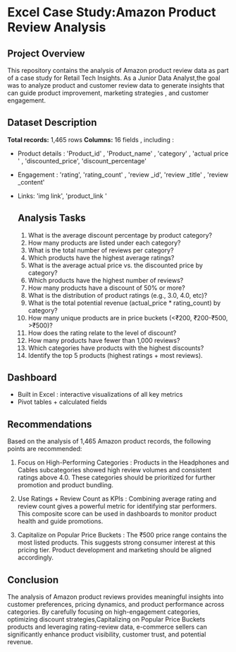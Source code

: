 #  Excel Case Study:Amazon Product Review Analysis

## Project Overview 
This repository contains the analysis of Amazon product review data as part of a case study for Retail Tech Insights. As a Junior Data Analyst,the goal was to analyze product and customer review data to generate insights that can guide product improvement, marketing strategies , and customer engagement. 

## Dataset Description 
**Total records:** 1,465 rows
**Columns:** 16 fields , including :
- Product details : 'Product_id' , 'Product_name' , 'category' , 'actual price ' , 'discounted_price', 'discount_percentage' 
- Engagement : 'rating', 'rating_count' , 'review _id', 'review _title' , 'review _content'
- Links: 'img link', 'product_link '

  ## Analysis Tasks
  1. What is the average discount percentage by product category?
  2. How many products are listed under each category?
  3. What is the total number of reviews per category?
  4. Which products have the highest average ratings?
  5. What is the average actual price vs. the discounted price by category?
  6. Which products have the highest number of reviews?
  7. How many products have a discount of 50% or more?
  8. What is the distribution of product ratings (e.g., 3.0, 4.0, etc)?
  9. What is the total potential revenue (actual_price * rating_count) by category?
  10. How many unique products are in price buckets (<₹200, ₹200-₹500, >₹500)?
  11. How does the rating relate to the level of discount?
  12. How many products have fewer than 1,000 reviews?
  13. Which categories have products with the highest discounts?
  14. Identify the top 5 products (highest ratings + most reviews).
 
## Dashboard 
- Built in Excel : interactive visualizations of all key metrics
- Pivot tables + calculated fields

## Recommendations
Based on the analysis of 1,465 Amazon product records, the following points are recommended:

1. Focus on High-Performing Categories :
Products in the Headphones and Cables subcategories showed high review volumes and consistent ratings above 4.0. These categories should be prioritized for further promotion and product bundling.

2. Use Ratings + Review Count as KPIs :
Combining average rating and review count gives a powerful metric for identifying star performers. This composite score can be used in dashboards to monitor product health and guide promotions.

3. Capitalize on Popular Price Buckets :
The ₹500 price range contains the most listed products. This suggests strong consumer interest at this pricing tier. Product development and marketing should be aligned accordingly.

## Conclusion
The analysis of Amazon product reviews provides meaningful insights into customer preferences, pricing dynamics, and product performance across categories. By carefully focusing on high-engagement categories, optimizing discount strategies,Capitalizing on Popular Price Buckets products and leveraging rating-review data, e-commerce sellers can significantly enhance product visibility, customer trust, and potential revenue.





